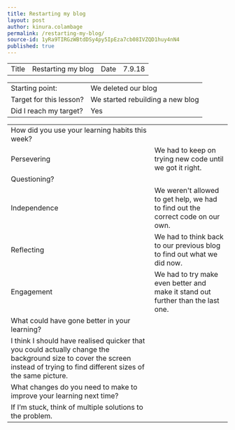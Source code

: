 ```yaml
---
title: Restarting my blog
layout: post
author: kinura.colambage
permalink: /restarting-my-blog/
source-id: 1yRa9TIRGzWBtdDSy4py5IpEza7cb08IVZQD1huy4nN4
published: true
---
```

<table>
  <tr>
    <td>Title</td>
    <td>Restarting my blog</td>
    <td>Date</td>
    <td>7.9.18</td>
  </tr>
</table>


<table>
  <tr>
    <td>Starting point:</td>
    <td>We deleted our blog</td>
  </tr>
  <tr>
    <td>Target for this lesson?</td>
    <td>We started rebuilding a new blog</td>
  </tr>
  <tr>
    <td>Did I reach my target? </td>
    <td>Yes</td>
  </tr>
</table>


<table>
  <tr>
    <td>How did you use your learning habits this week?</td>
    <td></td>
  </tr>
  <tr>
    <td>Persevering</td>
    <td>We had to keep on trying new code until we got it right.</td>
  </tr>
  <tr>
    <td>Questioning?</td>
    <td></td>
  </tr>
  <tr>
    <td>Independence</td>
    <td>We weren't allowed to get help, we had to find out the correct code on our own.</td>
  </tr>
  <tr>
    <td>Reflecting</td>
    <td>We had to think back to our previous blog to find out what we did now.</td>
  </tr>
  <tr>
    <td>Engagement</td>
    <td>We had to try make even better and make it stand out further than the last one.</td>
  </tr>
  <tr>
    <td>What could have gone better in your learning?</td>
    <td></td>
  </tr>
  <tr>
    <td>I think I should have realised quicker that you could actually change the background size to cover the screen instead of trying to find different sizes of the same picture.</td>
    <td></td>
  </tr>
  <tr>
    <td>What changes do you need to make to improve your learning next time?</td>
    <td></td>
  </tr>
  <tr>
    <td>If I’m stuck, think of multiple solutions to the problem.</td>
    <td></td>
  </tr>
</table>


